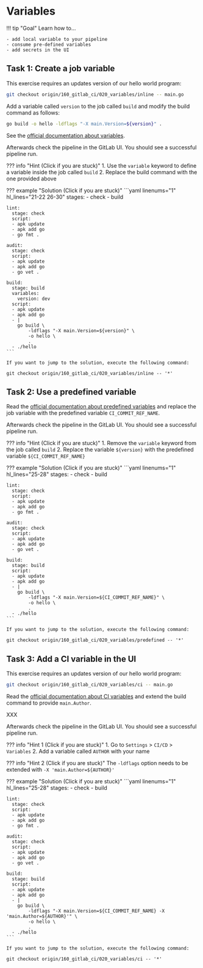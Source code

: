 # Variables

!!! tip "Goal"
    Learn how to...

    - add local variable to your pipeline
    - consume pre-defined variables
    - add secrets in the UI

## Task 1: Create a job variable

This exercise requires an updates version of our hello world program:

```bash
git checkout origin/160_gitlab_ci/020_variables/inline -- main.go
```

Add a variable called `version` to the job called `build` and modify the build command as follows:

```bash
go build -o hello -ldflags "-X main.Version=${version}" .
```

See the [official documentation about variables](https://docs.gitlab.com/ee/ci/variables/index.html#define-a-cicd-variable-in-the-gitlab-ciyml-file).

Afterwards check the pipeline in the GitLab UI. You should see a successful pipeline run.

??? info "Hint (Click if you are stuck)"
    1. Use the `variable` keyword to define a variable inside the job called `build`
    2. Replace the build command with the one provided above

??? example "Solution (Click if you are stuck)"
    ```yaml linenums="1" hl_lines="21-22 26-30"
    stages:
    - check
    - build

    lint:
      stage: check
      script:
      - apk update
      - apk add go
      - go fmt .

    audit:
      stage: check
      script:
      - apk update
      - apk add go
      - go vet .

    build:
      stage: build
      variables:
        version: dev
      script:
      - apk update
      - apk add go
      - |
        go build \
            -ldflags "-X main.Version=${version}" \
            -o hello \
            .
      - ./hello
    ```
    
    If you want to jump to the solution, execute the following command:

    git checkout origin/160_gitlab_ci/020_variables/inline -- '*'

## Task 2: Use a predefined variable

Read the [official documentation about predefined variables](https://docs.gitlab.com/ee/ci/variables/index.html#predefined-cicd-variables) and replace the job variable with the predefined variable `CI_COMMIT_REF_NAME`.

Afterwards check the pipeline in the GitLab UI. You should see a successful pipeline run.

??? info "Hint (Click if you are stuck)"
    1. Remove the `variable` keyword from the job called `build`
    2. Replace the variable `${version}` with the predefined variable `${CI_COMMIT_REF_NAME}`

??? example "Solution (Click if you are stuck)"
    ```yaml linenums="1" hl_lines="25-28"
    stages:
    - check
    - build

    lint:
      stage: check
      script:
      - apk update
      - apk add go
      - go fmt .

    audit:
      stage: check
      script:
      - apk update
      - apk add go
      - go vet .

    build:
      stage: build
      script:
      - apk update
      - apk add go
      - |
        go build \
            -ldflags "-X main.Version=${CI_COMMIT_REF_NAME}" \
            -o hello \
            .
      - ./hello
    ```
    
    If you want to jump to the solution, execute the following command:

    git checkout origin/160_gitlab_ci/020_variables/predefined -- '*'

## Task 3: Add a CI variable in the UI

This exercise requires an updates version of our hello world program:

```bash
git checkout origin/160_gitlab_ci/020_variables/ci -- main.go
```

Read the [official documentation about CI variables](https://docs.gitlab.com/ee/ci/variables/#define-a-cicd-variable-in-the-ui) and extend the build command to provide `main.Author`.

XXX

Afterwards check the pipeline in the GitLab UI. You should see a successful pipeline run.

??? info "Hint 1 (Click if you are stuck)"
    1. Go to `Settings` > `CI/CD` > `Variables`
    2. Add a variable called `AUTHOR` with your name

??? info "Hint 2 (Click if you are stuck)"
    The `-ldflags` option needs to be extended with `-X 'main.Author=${AUTHOR}'`

??? example "Solution (Click if you are stuck)"
    ```yaml linenums="1" hl_lines="25-28"
    stages:
    - check
    - build

    lint:
      stage: check
      script:
      - apk update
      - apk add go
      - go fmt .

    audit:
      stage: check
      script:
      - apk update
      - apk add go
      - go vet .

    build:
      stage: build
      script:
      - apk update
      - apk add go
      - |
        go build \
            -ldflags "-X main.Version=${CI_COMMIT_REF_NAME} -X 'main.Author=${AUTHOR}'" \
            -o hello \
            .
      - ./hello
    ```
    
    If you want to jump to the solution, execute the following command:

    git checkout origin/160_gitlab_ci/020_variables/ci -- '*'
